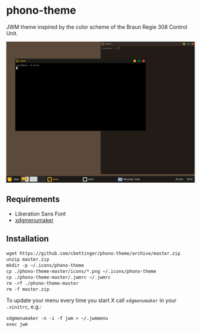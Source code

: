 # phono-theme
JWM theme inspired by the color scheme of the Braun Regie 308 Control Unit.

![Screenshot](https://github.com/cbettinger/phono-theme/blob/master/screenshot.png)

## Requirements
* Liberation Sans Font
* [xdgmenumaker](https://github.com/gapan/xdgmenumaker)

## Installation
```shell
wget https://github.com/cbettinger/phono-theme/archive/master.zip
unzip master.zip
mkdir -p ~/.icons/phono-theme
cp ./phono-theme-master/icons/*.png ~/.icons/phono-theme
cp ./phono-theme-master/.jwmrc ~/.jwmrc
rm -rf ./phono-theme-master
rm -f master.zip
```

To update your menu every time you start X call `xdgmenumaker` in your `.xinitrc`, e.g.:

```shell
xdgmenumaker -n -i -f jwm > ~/.jwmmenu
exec jwm
```
